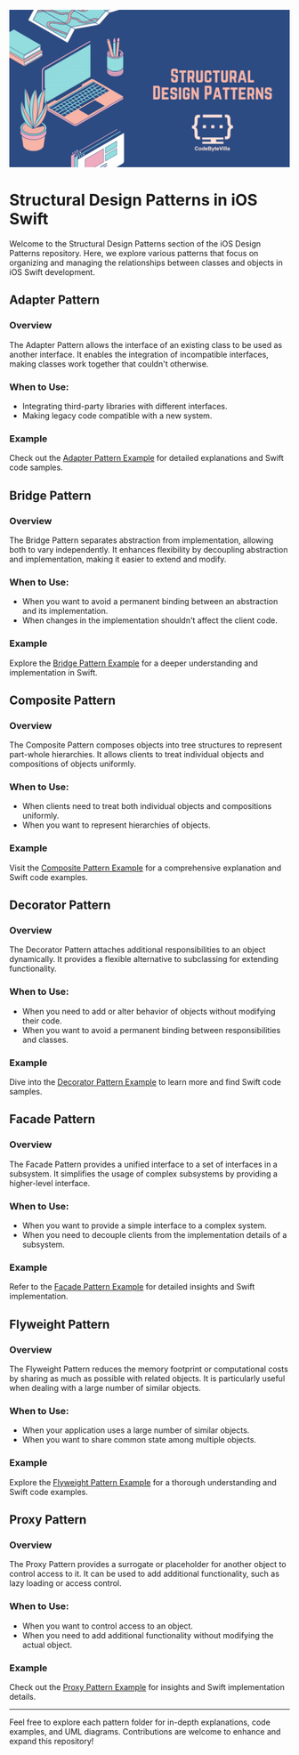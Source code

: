 ![iOS Structural Design Patterns](Structural.jpeg)
# Structural Design Patterns in iOS Swift

Welcome to the Structural Design Patterns section of the iOS Design Patterns repository. Here, we explore various patterns that focus on organizing and managing the relationships between classes and objects in iOS Swift development.

## Adapter Pattern

### Overview
The Adapter Pattern allows the interface of an existing class to be used as another interface. It enables the integration of incompatible interfaces, making classes work together that couldn't otherwise.

### When to Use:
- Integrating third-party libraries with different interfaces.
- Making legacy code compatible with a new system.

### Example
Check out the [Adapter Pattern Example](./01-Adapter/README.md) for detailed explanations and Swift code samples.

## Bridge Pattern

### Overview
The Bridge Pattern separates abstraction from implementation, allowing both to vary independently. It enhances flexibility by decoupling abstraction and implementation, making it easier to extend and modify.

### When to Use:
- When you want to avoid a permanent binding between an abstraction and its implementation.
- When changes in the implementation shouldn't affect the client code.

### Example
Explore the [Bridge Pattern Example](./02-Bridge/README.md) for a deeper understanding and implementation in Swift.

## Composite Pattern

### Overview
The Composite Pattern composes objects into tree structures to represent part-whole hierarchies. It allows clients to treat individual objects and compositions of objects uniformly.

### When to Use:
- When clients need to treat both individual objects and compositions uniformly.
- When you want to represent hierarchies of objects.

### Example
Visit the [Composite Pattern Example](./03-Composite/README.md) for a comprehensive explanation and Swift code examples.

## Decorator Pattern

### Overview
The Decorator Pattern attaches additional responsibilities to an object dynamically. It provides a flexible alternative to subclassing for extending functionality.

### When to Use:
- When you need to add or alter behavior of objects without modifying their code.
- When you want to avoid a permanent binding between responsibilities and classes.

### Example
Dive into the [Decorator Pattern Example](./04-Decorator/README.md) to learn more and find Swift code samples.

## Facade Pattern

### Overview
The Facade Pattern provides a unified interface to a set of interfaces in a subsystem. It simplifies the usage of complex subsystems by providing a higher-level interface.

### When to Use:
- When you want to provide a simple interface to a complex system.
- When you need to decouple clients from the implementation details of a subsystem.

### Example
Refer to the [Facade Pattern Example](./05-Facade/README.md) for detailed insights and Swift implementation.

## Flyweight Pattern

### Overview
The Flyweight Pattern reduces the memory footprint or computational costs by sharing as much as possible with related objects. It is particularly useful when dealing with a large number of similar objects.

### When to Use:
- When your application uses a large number of similar objects.
- When you want to share common state among multiple objects.

### Example
Explore the [Flyweight Pattern Example](./Flyweight/README.md) for a thorough understanding and Swift code examples.

## Proxy Pattern

### Overview
The Proxy Pattern provides a surrogate or placeholder for another object to control access to it. It can be used to add additional functionality, such as lazy loading or access control.

### When to Use:
- When you want to control access to an object.
- When you need to add additional functionality without modifying the actual object.

### Example
Check out the [Proxy Pattern Example](./07-Proxy/README.md) for insights and Swift implementation details.

---

Feel free to explore each pattern folder for in-depth explanations, code examples, and UML diagrams. Contributions are welcome to enhance and expand this repository!
